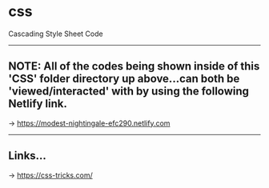 # css
Cascading Style Sheet Code

-----

## NOTE: All of the codes being shown inside of this 'CSS' folder directory up above...can both be 'viewed/interacted' with by using the following Netlify link.
 
-> https://modest-nightingale-efc290.netlify.com  

-----

## Links...

-> https://css-tricks.com/  
